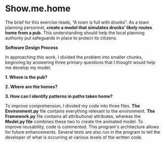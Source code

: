 # Show.me.home
The brief for this exercise reads, “A town is full with drunks”. As a town planning personnel, __create a model that simulates drunks’ likely routes home from a pub.__ This understanding should help the local planning authority put safeguards in place to protect its citizens.


__Software Design Process__


In approaching this work, I divided the problem into smaller chunks, beginning by answering three primary questions that I thought would help me develop my model.

__1.	Where is the pub?__

__2.	Where are the homes?__ 

__3.	How can I identify patterns in paths taken home?__ 


To improve comprehension, I divided my code into three files. __The Environment.py__ file contains everything relevant to the environment. __The Framework.py__ file contains all attributional attributes, whereas the __Model.py file__ combines these two to create the animated model.
To improve reusability, code is commented. This program's architecture allows for future enhancements. Several tests are also run in the program to tell the developer of what is occurring at various levels of the written code.

